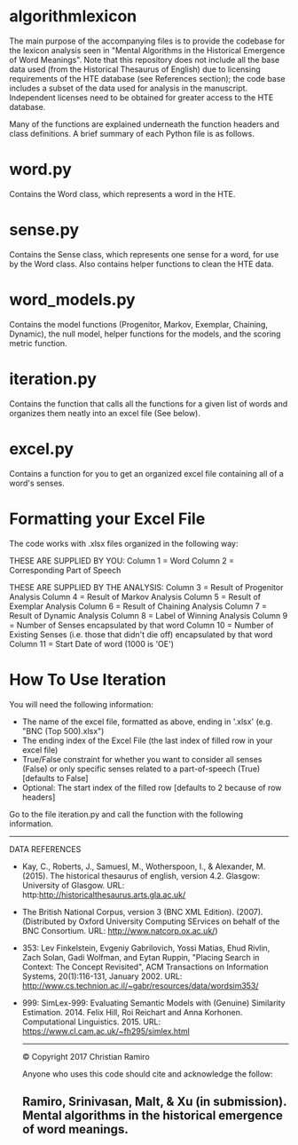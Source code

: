 # algorithmlexicon

The main purpose of the accompanying files is to provide the codebase for the lexicon analysis seen in "Mental Algorithms in the Historical Emergence of Word Meanings". Note that this repository does not include all the base data used (from the Historical Thesaurus of English) due to licensing requirements of the HTE database (see References section); the code base includes a subset of
the data used for analysis in the manuscript. Independent licenses need to be obtained for greater access to the HTE database.

Many of the functions are explained underneath the function headers and class definitions. A brief summary of each Python file is as follows.

# word.py
  
  Contains the Word class, which represents a word in the HTE.

# sense.py

  Contains the Sense class, which represents one sense for a word, for use by the Word class. Also contains helper functions to clean the HTE data.

# word_models.py

  Contains the model functions (Progenitor, Markov, Exemplar, Chaining, Dynamic), the null model, helper functions for the models, and the scoring metric function.

# iteration.py

  Contains the function that calls all the functions for a given list of words and organizes them neatly into an excel file (See below).

# excel.py

  Contains a function for you to get an organized excel file containing all of a word's senses.

# Formatting your Excel File

  The code works with .xlsx files organized in the following way:
  
  THESE ARE SUPPLIED BY YOU:
  Column 1 = Word
  Column 2 = Corresponding Part of Speech
  
  THESE ARE SUPPLIED BY THE ANALYSIS:
  Column 3 = Result of Progenitor Analysis
  Column 4 = Result of Markov Analysis
  Column 5 = Result of Exemplar Analysis
  Column 6 = Result of Chaining Analysis
  Column 7 = Result of Dynamic Analysis
  Column 8 = Label of Winning Analysis
  Column 9 = Number of Senses encapsulated by that word
  Column 10 = Number of Existing Senses (i.e. those that didn't die off) encapsulated by that word
  Column 11 = Start Date of word (1000 is 'OE')
  
# How To Use Iteration
  You will need the following information:
  - The name of the excel file, formatted as above, ending in '.xlsx' (e.g. "BNC (Top 500).xlsx")
  - The ending index of the Excel File (the last index of filled row in your excel file)
  - True/False constraint for whether you want to consider all senses (False) or only specific senses related to a part-of-speech (True) [defaults to False]
  - Optional: The start index of the filled row [defaults to 2 because of row headers]
  
  
  Go to the file iteration.py and call the function with the following information.
  
  --------------------------------------------------------------------------------------------------------------------------------------
  DATA REFERENCES
  
  - Kay, C., Roberts, J., Samuesl, M., Wotherspoon, I., & Alexander, M. (2015). The historical thesaurus of english, version 4.2. Glasgow: University of Glasgow. URL: http:http://historicalthesaurus.arts.gla.ac.uk/
  
  - The British National Corpus, version 3 (BNC XML Edition). (2007). (Distributed by Oxford University Computing SErvices on behalf of the BNC Consortium. URL: http://www.natcorp.ox.ac.uk/)
  
- 353:
  Lev Finkelstein, Evgeniy Gabrilovich, Yossi Matias, Ehud Rivlin, Zach Solan, Gadi Wolfman, and Eytan Ruppin, "Placing Search in Context: The Concept Revisited", ACM Transactions on Information Systems, 20(1):116-131, January 2002. URL: http://www.cs.technion.ac.il/~gabr/resources/data/wordsim353/

- 999:
  SimLex-999: Evaluating Semantic Models with (Genuine) Similarity Estimation. 2014. Felix Hill, Roi Reichart and Anna Korhonen. Computational Linguistics. 2015. URL: https://www.cl.cam.ac.uk/~fh295/simlex.html

  --------------------------------------------------------------------------------------------------------------------------------------
  © Copyright 2017 Christian Ramiro
  
  Anyone who uses this code should cite and acknowledge the follow:

  Ramiro, Srinivasan, Malt, & Xu (in submission). Mental algorithms in the
  historical emergence of word meanings.
  --------------------------------------------------------------------------------------------------------------------------------------
